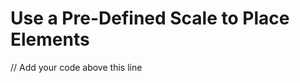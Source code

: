 # Use a Pre-Defined Scale to Place Elements

// Add your code above this line

<body>
  <script>

    const dataset = [
                  [ 34,     78 ],
                  [ 109,   280 ],
                  [ 310,   120 ],
                  [ 79,   411 ],
                  [ 420,   220 ],
                  [ 233,   145 ],
                  [ 333,   96 ],
                  [ 222,    333 ],
                  [ 78,    320 ],
                  [ 21,   123 ]
                ];

    const w = 500;
    const h = 500;
    const padding = 60;

    const xScale = d3.scaleLinear()
                     .domain([0, d3.max(dataset, (d) => d[0])])
                     .range([padding, w - padding]);

    const yScale = d3.scaleLinear()
                     .domain([0, d3.max(dataset, (d) => d[1])])
                     .range([h - padding, padding]);

    const svg = d3.select("body")
                  .append("svg")
                  .attr("width", w)
                  .attr("height", h);

    svg.selectAll("circle")
       .data(dataset)
       .enter()
       .append("circle")
       // Add your code below this line
       .attr("r", 5)
       .attr("cx", (d) => xScale(d[0]))
       .attr("cy", (d) => yScale(d[1]))

       // Add your code above this line

    svg.selectAll("text")
       .data(dataset)
       .enter()
       .append("text")
       .text((d) =>  (d[0] + ", "
 + d[1]))
       // Add your code below this line
        .attr("x", (d) => xScale(d[0] + 10))
        .attr("y", (d) => yScale(d[1]))

  </script>
</body>
